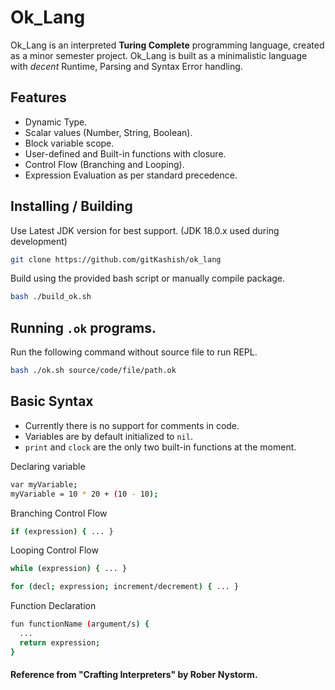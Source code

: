 # Ok_Lang

Ok_Lang is an interpreted **Turing Complete** programming language, created as a minor semester project. Ok_Lang is built as a minimalistic language with *decent* Runtime, Parsing and Syntax Error handling.

## Features

* Dynamic Type.
* Scalar values (Number, String, Boolean).
* Block variable scope.
* User-defined and Built-in functions with closure.
* Control Flow (Branching and Looping).
* Expression Evaluation as per standard precedence.

## Installing / Building

Use Latest JDK version for best support. (JDK 18.0.x used during development)

```bash
git clone https://github.com/gitKashish/ok_lang
```

Build using the provided bash script or manually compile package.
```bash
bash ./build_ok.sh
```

## Running `.ok` programs.
Run the following command without source file to run REPL.
```bash
bash ./ok.sh source/code/file/path.ok
```

## Basic Syntax

* Currently there is no support for comments in code.
* Variables are by default initialized to `nil`.
* `print` and `clock` are the only two built-in functions at the moment.

Declaring variable
```bash
var myVariable;
myVariable = 10 * 20 + (10 - 10);
```

Branching Control Flow
```bash
if (expression) { ... }
```

Looping Control Flow
```bash
while (expression) { ... }

for (decl; expression; increment/decrement) { ... }
```

Function Declaration
```bash
fun functionName (argument/s) {
  ...
  return expression;
}
```

#### Reference from "Crafting Interpreters" by Rober Nystorm.
